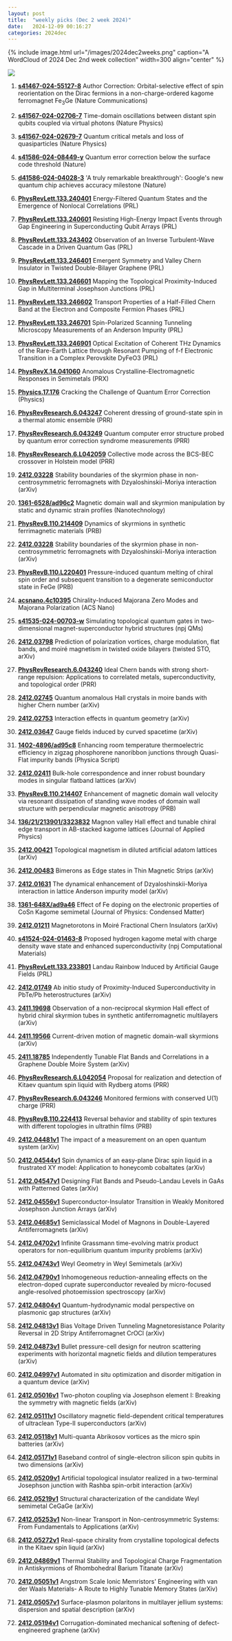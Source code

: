 ```yaml
---
layout: post
title:  "weekly picks (Dec 2 week 2024)"
date:   2024-12-09 00:16:27
categories: 2024dec
---
```


{% include image.html url="/images/2024dec2weeks.png" caption="A WordCloud of 2024 Dec 2nd week collection" width=300 align="center" %}



<img src="/images/2024dec2weeks-pick.png">

1. **[s41467-024-55127-8](https://www.nature.com/articles/s41467-024-55127-8)** Author Correction: Orbital-selective effect of spin reorientation on the Dirac fermions in a non-charge-ordered kagome ferromagnet Fe<sub>3</sub>Ge (Nature Communications)

1. **[s41567-024-02706-7](https://www.nature.com/articles/s41567-024-02706-7)** Time-domain oscillations between distant spin qubits coupled via virtual photons (Nature Physics)

1. **[s41567-024-02679-7](https://www.nature.com/articles/s41567-024-02679-7)** Quantum critical metals and loss of quasiparticles (Nature Physics)

1. **[s41586-024-08449-y](https://www.nature.com/articles/s41586-024-08449-y)** Quantum error correction below the surface code threshold (Nature)

1. **[d41586-024-04028-3](https://www.nature.com/articles/d41586-024-04028-3)** 'A truly remarkable breakthrough': Google's new quantum chip achieves accuracy milestone (Nature)




1. **[PhysRevLett.133.240401](http://link.aps.org/doi/10.1103/PhysRevLett.133.240401)** Energy-Filtered Quantum States and the Emergence of Nonlocal Correlations (PRL)

1. **[PhysRevLett.133.240601](http://link.aps.org/doi/10.1103/PhysRevLett.133.240601)** Resisting High-Energy Impact Events through Gap Engineering in Superconducting Qubit Arrays (PRL)

1. **[PhysRevLett.133.243402](http://link.aps.org/doi/10.1103/PhysRevLett.133.243402)** Observation of an Inverse Turbulent-Wave Cascade in a Driven Quantum Gas (PRL)

1. **[PhysRevLett.133.246401](http://link.aps.org/doi/10.1103/PhysRevLett.133.246401)** Emergent Symmetry and Valley Chern Insulator in Twisted Double-Bilayer Graphene (PRL)

1. **[PhysRevLett.133.246601](http://link.aps.org/doi/10.1103/PhysRevLett.133.246601)** Mapping the Topological Proximity-Induced Gap in Multiterminal Josephson Junctions (PRL)

1. **[PhysRevLett.133.246602](http://link.aps.org/doi/10.1103/PhysRevLett.133.246602)** Transport Properties of a Half-Filled Chern Band at the Electron and Composite Fermion Phases (PRL)

1. **[PhysRevLett.133.246701](http://link.aps.org/doi/10.1103/PhysRevLett.133.246701)** Spin-Polarized Scanning Tunneling Microscopy Measurements of an Anderson Impurity (PRL)

1. **[PhysRevLett.133.246901](http://link.aps.org/doi/10.1103/PhysRevLett.133.246901)** Optical Excitation of Coherent THz Dynamics of the Rare-Earth Lattice through Resonant Pumping of f-f Electronic Transition in a Complex Perovskite DyFeO3 (PRL)

1. **[PhysRevX.14.041060](http://link.aps.org/doi/10.1103/PhysRevX.14.041060)** Anomalous Crystalline-Electromagnetic Responses in Semimetals (PRX)

1. **[Physics.17.176](http://link.aps.org/doi/10.1103/Physics.17.176)** Cracking the Challenge of Quantum Error Correction (Physics)

1. **[PhysRevResearch.6.043247](http://link.aps.org/doi/10.1103/PhysRevResearch.6.043247)** Coherent dressing of ground-state spin in a thermal atomic ensemble (PRR)

1. **[PhysRevResearch.6.043249](http://link.aps.org/doi/10.1103/PhysRevResearch.6.043249)** Quantum computer error structure probed by quantum error correction syndrome measurements (PRR)

1. **[PhysRevResearch.6.L042059](http://link.aps.org/doi/10.1103/PhysRevResearch.6.L042059)** Collective mode across the BCS-BEC crossover in Holstein model (PRR)






1. **[2412.03228](https://arxiv.org/abs/2412.03228)** Stability boundaries of the skyrmion phase in non-centrosymmetric ferromagnets with Dzyaloshinskii-Moriya interaction (arXiv)





1. **[1361-6528/ad96c2](https://iopscience.iop.org/article/10.1088/1361-6528/ad96c2)** Magnetic domain wall and skyrmion manipulation by static and dynamic strain profiles (Nanotechnology)


1. **[PhysRevB.110.214409](https://journals.aps.org/prb/abstract/10.1103/PhysRevB.110.214409)** Dynamics of skyrmions in synthetic ferrimagnetic materials (PRB)


1. **[2412.03228](https://arxiv.org/abs/2412.03228)** Stability boundaries of the skyrmion phase in non-centrosymmetric ferromagnets with Dzyaloshinskii-Moriya interaction (arXiv)


1. **[PhysRevB.110.L220401](https://journals.aps.org/prb/abstract/10.1103/PhysRevB.110.L220401)** Pressure-induced quantum melting of chiral spin order and subsequent transition to a degenerate semiconductor state in FeGe (PRB)


1. **[acsnano.4c10395](https://pubs.acs.org/doi/full/10.1021/acsnano.4c10395)** Chirality-Induced Majorana Zero Modes and Majorana Polarization (ACS Nano)


1. **[s41535-024-00703-w](https://www.nature.com/articles/s41535-024-00703-w)** Simulating topological quantum gates in two-dimensional magnet-superconductor hybrid structures (npj QMs)

1. **[2412.03798](https://arxiv.org/abs/2412.03798)**  Prediction of polarization vortices, charge modulation, flat bands, and moiré magnetism in twisted oxide bilayers (twisted STO, arXiv)


1. **[PhysRevResearch.6.043240](https://journals.aps.org/prresearch/pdf/10.1103/PhysRevResearch.6.043240)** Ideal Chern bands with strong short-range repulsion: Applications to correlated metals, superconductivity, and topological order (PRR)


1. **[2412.02745](https://arxiv.org/abs/2412.02745)** Quantum anomalous Hall crystals in moire bands with higher Chern number (arXiv)

1. **[2412.02753](https://arxiv.org/abs/2412.02753)** Interaction effects in quantum geometry (arXiv)


1. **[2412.03647](https://arxiv.org/abs/2412.03647)** Gauge fields induced by curved spacetime (arXiv)


1. **[1402-4896/ad95c8](https://iopscience.iop.org/article/10.1088/1402-4896/ad95c8/meta)** Enhancing room temperature thermoelectric efficiency in zigzag phosphorene nanoribbon junctions through Quasi-Flat impurity bands (Physica Script)


1. **[2412.02411](https://arxiv.org/abs/2412.02411)** Bulk-hole correspondence and inner robust boundary modes in singular flatband lattices (arXiv)


1. **[PhysRevB.110.214407](https://journals.aps.org/prb/abstract/10.1103/PhysRevB.110.214407)** Enhancement of magnetic domain wall velocity via resonant dissipation of standing wave modes of domain wall structure with perpendicular magnetic anisotropy (PRB)

1. **[136/21/213901/3323832](https://pubs.aip.org/aip/jap/article/136/21/213901/3323832)** Magnon valley Hall effect and tunable chiral edge transport in AB-stacked kagome lattices (Journal of Applied Physics)

1. **[2412.00421](https://arxiv.org/abs/2412.00421)** Topological magnetism in diluted artificial adatom lattices (arXiv)

1. **[2412.00483](https://arxiv.org/abs/2412.00483)** Bimerons as Edge states in Thin Magnetic Strips (arXiv)

1. **[2412.01631](https://arxiv.org/abs/2412.01631)** The dynamical enhancement of Dzyaloshinskii-Moriya interaction in lattice Anderson impurity model (arXiv)

1. **[1361-648X/ad9a46](https://iopscience.iop.org/article/10.1088/1361-648X/ad9a46/meta)** Effect of Fe doping on the electronic properties of CoSn Kagome semimetal (Journal of Physics: Condensed Matter)

1. **[2412.01211](https://arxiv.org/abs/2412.01211)** Magnetorotons in Moiré Fractional Chern Insulators (arXiv)


1. **[s41524-024-01463-8](https://www.nature.com/articles/s41524-024-01463-8)** Proposed hydrogen kagome metal with charge density wave state and enhanced superconductivity (npj Computational Materials)


1. **[PhysRevLett.133.233801](https://journals.aps.org/prl/abstract/10.1103/PhysRevLett.133.233801)** Landau Rainbow Induced by Artificial Gauge Fields (PRL)


1. **[2412.01749](https://arxiv.org/abs/2412.01749)** Ab initio study of Proximity-Induced Superconductivity in PbTe/Pb heterostructures (arXiv)

1. **[2411.19698](https://arxiv.org/abs/2411.19698)** Observation of a non-reciprocal skyrmion Hall effect of hybrid chiral skyrmion tubes in synthetic antiferromagnetic multilayers (arXiv)

1. **[2411.19566](https://arxiv.org/abs/2411.19566)** Current-driven motion of magnetic domain-wall skyrmions (arXiv)


1. **[2411.18785](https://arxiv.org/abs/2411.18785)** Independently Tunable Flat Bands and Correlations in a Graphene Double Moire System (arXiv)




1. **[PhysRevResearch.6.L042054](https://journals.aps.org/prresearch/pdf/10.1103/PhysRevResearch.6.L042054)** Proposal for realization and detection of Kitaev quantum spin liquid with Rydberg atoms (PRR)

1. **[PhysRevResearch.6.043246](https://journals.aps.org/prresearch/pdf/10.1103/PhysRevResearch.6.043246)** Monitored fermions with conserved U(1) charge (PRR)


1. **[PhysRevB.110.224413](https://journals.aps.org/prb/abstract/10.1103/PhysRevB.110.224413)** Reversal behavior and stability of spin textures with different topologies in ultrathin films (PRB)





1. **[2412.04481v1](https://arxiv.org/abs/2412.04481)** The impact of a measurement on an open quantum system (arXiv)

1. **[2412.04544v1](https://arxiv.org/abs/2412.04544)** Spin dynamics of an easy-plane Dirac spin liquid in a frustrated XY model: Application to honeycomb cobaltates (arXiv)

1. **[2412.04547v1](https://arxiv.org/abs/2412.04547)** Designing Flat Bands and Pseudo-Landau Levels in GaAs with Patterned Gates (arXiv)

1. **[2412.04556v1](https://arxiv.org/abs/2412.04556)** Superconductor-Insulator Transition in Weakly Monitored Josephson Junction Arrays (arXiv)

1. **[2412.04685v1](https://arxiv.org/abs/2412.04685)** Semiclassical Model of Magnons in Double-Layered Antiferromagnets (arXiv)

1. **[2412.04702v1](https://arxiv.org/abs/2412.04702)** Infinite Grassmann time-evolving matrix product operators for non-equilibrium quantum impurity problems (arXiv)

1. **[2412.04743v1](https://arxiv.org/abs/2412.04743)** Weyl Geometry in Weyl Semimetals (arXiv)

1. **[2412.04790v1](https://arxiv.org/abs/2412.04790)** Inhomogeneous reduction-annealing effects on the electron-doped cuprate superconductor revealed by micro-focused angle-resolved photoemission spectroscopy (arXiv)

1. **[2412.04804v1](https://arxiv.org/abs/2412.04804)** Quantum-hydrodynamic modal perspective on plasmonic gap structures (arXiv)

1. **[2412.04813v1](https://arxiv.org/abs/2412.04813)** Bias Voltage Driven Tunneling Magnetoresistance Polarity Reversal in 2D Stripy Antiferromagnet CrOCl (arXiv)

1. **[2412.04873v1](https://arxiv.org/abs/2412.04873)** Bullet pressure-cell design for neutron scattering experiments with horizontal magnetic fields and dilution temperatures (arXiv)

1. **[2412.04997v1](https://arxiv.org/abs/2412.04997)** Automated in situ optimization and disorder mitigation in a quantum device (arXiv)

1. **[2412.05016v1](https://arxiv.org/abs/2412.05016)** Two-photon coupling via Josephson element I: Breaking the symmetry with magnetic fields (arXiv)

1. **[2412.05111v1](https://arxiv.org/abs/2412.05111)** Oscillatory magnetic field-dependent critical temperatures of ultraclean Type-II superconductors (arXiv)

1. **[2412.05118v1](https://arxiv.org/abs/2412.05118)** Multi-quanta Abrikosov vortices as the micro spin batteries (arXiv)

1. **[2412.05171v1](https://arxiv.org/abs/2412.05171)** Baseband control of single-electron silicon spin qubits in two dimensions (arXiv)

1. **[2412.05209v1](https://arxiv.org/abs/2412.05209)** Artificial topological insulator realized in a two-terminal Josephson junction with Rashba spin-orbit interaction (arXiv)

1. **[2412.05219v1](https://arxiv.org/abs/2412.05219)** Structural characterization of the candidate Weyl semimetal CeGaGe (arXiv)

1. **[2412.05253v1](https://arxiv.org/abs/2412.05253)** Non-linear Transport in Non-centrosymmetric Systems: From Fundamentals to Applications (arXiv)

1. **[2412.05272v1](https://arxiv.org/abs/2412.05272)** Real-space chirality from crystalline topological defects in the Kitaev spin liquid (arXiv)

1. **[2412.04869v1](https://arxiv.org/abs/2412.04869)** Thermal Stability and Topological Charge Fragmentation in Antiskyrmions of Rhombohedral Barium Titanate (arXiv)

1. **[2412.05051v1](https://arxiv.org/abs/2412.05051)** Angstrom Scale Ionic Memristors' Engineering with van der Waals Materials- A Route to Highly Tunable Memory States (arXiv)

1. **[2412.05057v1](https://arxiv.org/abs/2412.05057)** Surface-plasmon polaritons in multilayer jellium systems: dispersion and spatial description (arXiv)

1. **[2412.05194v1](https://arxiv.org/abs/2412.05194)** Corrugation-dominated mechanical softening of defect-engineered graphene (arXiv)



